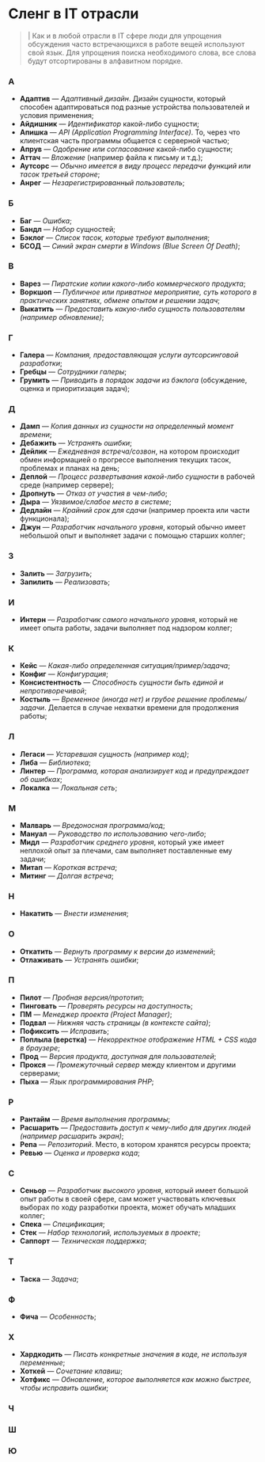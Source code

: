 # Сленг в IT отрасли

>| Как и в любой отрасли в IT сфере люди для упрощения обсуждения часто встречающихся в работе вещей используют свой язык. Для упрощения поиска необходимого слова, все слова будут отсортированы в алфавитном порядке.
### А
* **Адаптив** — *Адаптивный дизайн*. Дизайн сущности, который способен адаптироваться под разные устройства пользователей и условия применения;
* **Айдишник** — *Идентификатор* какой-либо сущности;
* **Апишка** — *API (Application Programming Interface)*. То, через что клиентская часть программы общается с серверной частью;
* **Апрув** — *Одобрение или согласование* какой-либо сущности;
* **Аттач** — *Вложение* (например файла к письму и т.д.);
* **Аутсорс** — *Обычно имеется в виду процесс передачи функций или тасок третьей стороне*;
* **Анрег** — *Незарегистрированный пользователь*;
### Б
* **Баг** — *Ошибка*;
* **Бандл** — *Набор* сущностей;
* **Бэклог** — *Список тасок, которые требуют выполнения*;
* **БСОД** — *Синий экран смерти в Windows (Blue Screen Of Death)*;
### В
* **Варез** — *Пиратские копии какого-либо коммерческого продукта*;
* **Воркшоп** — *Публичное или приватное мероприятие, суть которого в практических занятиях, обмене опытом и решении задач*;
* **Выкатить** — *Предоставить какую-либо сущность пользователям (например обновление)*;
### Г
* **Галера** — *Компания, предоставляющая услуги аутсорсинговой разработки*;
* **Гребцы** — *Сотрудники галеры*;
* **Грумить** — *Приводить в порядок задачи из бэклога* (обсуждение, оценка и приоритизация задач);
### Д
* **Дамп** — *Копия данных из сущности на определенный момент времени*;
* **Дебажить** — *Устранять ошибки*;
* **Дейлик** — *Ежедневная встреча/созвон*, на котором происходит обмен информацией о прогрессе выполнения текущих тасок, проблемах и планах на день;
* **Деплой** — *Процесс развертывания какой-либо сущности* в рабочей среде (например сервере);
* **Дропнуть** — *Отказ от участия в чем-либо*;
* **Дыра** — *Уязвимое/слабое место в системе*;
* **Дедлайн** — *Крайний срок для сдачи* (например проекта или части функционала);
* **Джун** — *Разработчик начального уровня*, который обычно имеет небольшой опыт и выполняет задачи с помощью старших коллег;
### З
* **Залить** — *Загрузить*;
* **Запилить** — *Реализовать*;
### И
* **Интерн** — *Разработчик самого начального уровня*, который не имеет опыта работы, задачи выполняет под надзором коллег; 
### К
* **Кейс** — *Какая-либо определенная ситуация/пример/задача*;
* **Конфиг** — *Конфигурация*;
* **Консистентность** — *Способность сущности быть единой и непротиворечивой*;
* **Костыль** — *Временное (иногда нет) и грубое решение проблемы/задачи*. Делается в случае нехватки времени для продолжения работы;
### Л
* **Легаси** — *Устаревшая сущность (например код)*;
* **Либа** — *Библиотека*;
* **Линтер** — *Программа, которая анализирует код и предупреждает об ошибках*;
* **Локалка** — *Локальная сеть*;
### М
* **Малварь** — *Вредоносная программа/код*;
* **Мануал** — *Руководство по использованию чего-либо*;
* **Мидл** — *Разработчик среднего уровня*, который уже имеет неплохой опыт за плечами, сам выполняет поставленные ему задачи;
* **Митап** — *Короткая встреча*;
* **Митинг** — *Долгая встреча*;
### Н
* **Накатить** — *Внести изменения*;
### О
* **Откатить** — *Вернуть программу к версии до изменений*;
* **Отлаживать** — *Устранять ошибки*;
### П
* **Пилот** — *Пробная версия/прототип*;
* **Пинговать** — *Проверять ресурсы на доступность*;
* **ПМ** — *Менеджер проекта (Project Manager)*;
* **Подвал** — *Нижняя часть страницы (в контексте сайта)*;
* **Пофиксить** — *Исправить*;
* **Поплыла (верстка)** — *Некорректное отображение HTML + CSS кода в браузере*;
* **Прод** — *Версия продукта, доступная для пользователей*;
* **Прокся** — *Промежуточный сервер* между клиентом и другими серверами;
* **Пыха** — *Язык программирования PHP*;
### Р
* **Рантайм** — *Время выполнения программы*;
* **Расшарить** — *Предоставить доступ к чему-либо для других людей (например расшарить экран)*;
* **Репа** — *Репозиторий*. Место, в котором хранятся ресурсы проекта;
* **Ревью** — *Оценка и проверка кода*;
### С
* **Сеньор** — *Разработчик высокого уровня*, который имеет большой опыт работы в своей сфере, сам может участвовать ключевых выборах по ходу разработки проекта, может обучать младших коллег;
* **Спека** — *Спецификация*;
* **Стек** — *Набор технологий, используемых в проекте*;
* **Саппорт** — *Техническая поддержка*;
### Т
* **Таска** — *Задача*;
### Ф
* **Фича** — *Особенность*;
### Х
* **Хардкодить** — *Писать конкретные значения в коде, не используя переменные*;
* **Хоткей** — *Сочетание клавиш*;
* **Хотфикс** — *Обновление, которое выполняется как можно быстрее, чтобы исправить ошибки*;
### Ч
### Ш
### Ю

